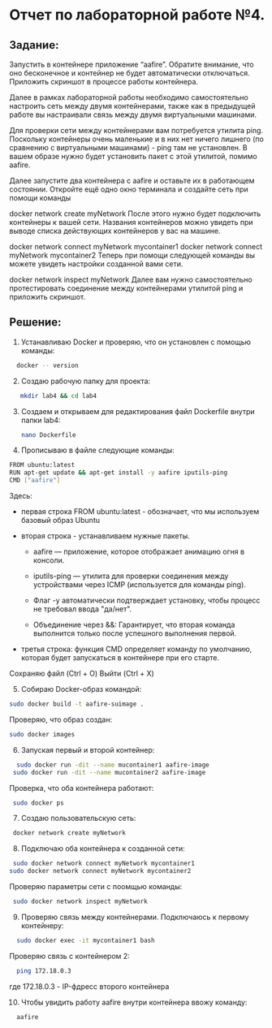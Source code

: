 Отчет по лабораторной работе №4.
===

Задание:
---
Запустить в контейнере приложение “aafire”. Обратите внимание, что оно бесконечное и контейнер не будет автоматически отключаться.
Приложить скриншот в процессе работы контейнера.

Далее в рамках лабораторной работы необходимо самостоятельно настроить сеть между двумя контейнерами, также как в предыдущей работе вы настраивали связь между двумя виртуальными машинами.

Для проверки сети между контейнерами вам потребуется утилита ping. Поскольку контейнеры очень маленькие и в них нет ничего лишнего (по сравнению с виртуальными машинами) - ping там не установлен. В вашем образе нужно будет установить пакет с этой утилитой, помимо aafire.

Далее запустите два контейнера с aafire и оставьте их в работающем состоянии.
Откройте ещё одно окно терминала и создайте сеть при помощи команды

docker network create myNetwork
После этого нужно будет подключить контейнеры к вашей сети. Названия контейнеров можно увидеть при выводе списка действующих контейнеров у вас на машине.

docker network connect myNetwork mycontainer1
docker network connect myNetwork mycontainer2
Теперь при помощи следующей команды вы можете увидеть настройки созданной вами сети.

docker network inspect myNetwork
Далее вам нужно самостоятельно протестировать соединение между контейнерами утилитой ping и приложить скриншот.

Решение:
----
1. Устанавливаю Docker и проверяю, что он установлен с помощью команды:
 ```bash
   docker -- version
   ```

2. Создаю рабочую папку для проекта:
```bash
   mkdir lab4 && cd lab4
   ```
3. Создаем и открываем для редактирования файл Dockerfile внутри папки lab4:
   ```bash
   nano Dockerfile
   ```

4. Прописываю в файле следующие команды:
  ```bash
  FROM ubuntu:latest  
RUN apt-get update && apt-get install -y aafire iputils-ping
CMD ["aafire"]
  ```
  Здесь: 
  
  * первая строка FROM ubuntu:latest - обозначает, что мы используем базовый образ Ubuntu
  
  * вторая строка - устанавливаем нужные пакеты. 
  
    - aafire — приложение, которое отображает анимацию огня в консоли.
    - iputils-ping — утилита для проверки соединения между устройствами через ICMP (используется для команды ping).
    - Флаг -y автоматически подтверждает установку, чтобы процесс не требовал ввода "да/нет".

    - Объединение через &&: Гарантирует, что вторая команда выполнится только после успешного выполнения первой.

  * третья строка: функция CMD определяет команду по умолчанию, которая будет запускаться в контейнере при его старте.

Сохраняю файл (Ctrl + O)
Выйти (Ctrl + X)

5. Собираю Docker-образ командой:
  ```bash
  sudo docker build -t aafire-suimage .
  ```
  Проверяю, что образ создан:
  ```bash
  sudo docker images
  ```
6. Запуская первый и второй контейнер:
```bash
  sudo docker run -dit --name mucontainer1 aafire-image
 sudo docker run -dit --name mucontainer2 aafire-image
  ```
Проверка, что оба контейнера работают:
 ```bash
  sudo docker ps
  ```

7. Создаю пользовательскую сеть:
 ```bash
  docker network create myNetwork
  ```
8.  Подключаю оба контейнера к созданной сети:
 ```bash
  sudo docker network connect myNetwork mycontainer1
 sudo docker network connect myNetwork mycontainer2
  ```
 Проверяю параметры сети с поомщью команды:
 ```bash
  sudo docker network inspect myNetwork
  ```

9. Проверяю связь между контейнерами.
Подключаюсь к первому контейнеру:
```bash
  sudo docker exec -it mycontainer1 bash
  ```

Проверяю связь с контейнером 2:
```bash
  ping 172.18.0.3
  ```
где 172.18.0.3 - IP-фдресс второго контейнера

10. Чтобы увидить работу aafire
внутри контейнера ввожу команду:
```bash
  aafire
  ```




